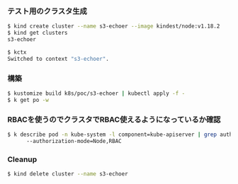 ### テスト用のクラスタ生成
```bash
$ kind create cluster --name s3-echoer --image kindest/node:v1.18.2
$ kind get clusters
s3-echoer

$ kctx
Switched to context "s3-echoer".
```

### 構築
```bash
$ kustomize build k8s/poc/s3-echoer | kubectl apply -f -
$ k get po -w
```

### RBACを使うのでクラスタでRBAC使えるようになっているか確認
```bash
$ k describe pod -n kube-system -l component=kube-apiserver | grep authorization-mode
      --authorization-mode=Node,RBAC
```

### Cleanup
```bash
$ kind delete cluster --name s3-echoer
```
